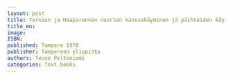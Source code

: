 ```yaml
---
layout: post
title: Tornion ja Haaparannan nuorten kanssakäyminen ja päihteiden käyttö. Tampereen yliopisto. Sosiaalialkohologian opetusmoniste 6/1978. (147 s. + liitteitä).
title_en:  
image: 
ISBN: 
published: Tampere 1978 
publisher: Tampereen yliopisto
authors: Teuvo Peltoniemi
categories: Text books
---
```

